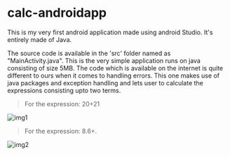 # calc-androidapp
This is my very first android application made using android Studio. It's entirely made of Java.

The source code is available in the 'src' folder named as "MainActivity.java". This is the very simple application runs on java consisting of size 5MB. The code which is available on the internet is quite different to ours when it comes to handling errors. 
This one makes use of java packages and exception handling and lets user to calculate the expressions consisting upto two terms. 

> For the expression: 20+21

![img1](https://user-images.githubusercontent.com/104635748/189542600-a725af1b-45f2-439b-bf50-b9f4a8effd45.jpeg)

> For the expression: 8.6+. 

![img2](https://user-images.githubusercontent.com/104635748/189542729-a18ccbd2-08ca-416e-9bfa-318b01dd4300.jpeg)
